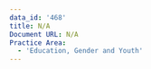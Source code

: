 ```yaml
---
data_id: '468'
title: N/A
Document URL: N/A
Practice Area:
  - 'Education, Gender and Youth'
---
```


